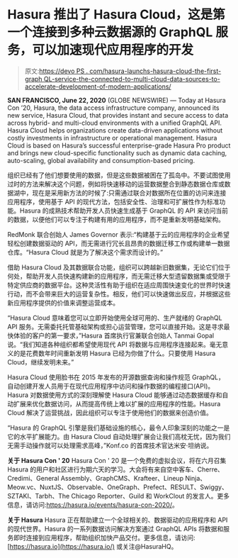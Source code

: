 # Hasura 推出了 Hasura Cloud，这是第一个连接到多种云数据源的 GraphQL 服务，可以加速现代应用程序的开发

> 原文:[https://devo PS . com/hasura-launchs-hasura-cloud-the-first-graph QL-service-the-connected-to-multi-cloud-data-sources-to-accelerate-development-of-modern-applications/](https://devops.com/hasura-launches-hasura-cloud-the-first-graphql-service-that-connects-to-multi-cloud-data-sources-to-accelerate-development-of-modern-applications/)

**SAN FRANCISCO, June 22, 2020** (GLOBE NEWSWIRE) — Today at Hasura Con ’20, Hasura, the data access infrastructure company, announced its new service, Hasura Cloud, that provides instant and secure access to data across hybrid- and multi-cloud environments with a unified GraphQL API. Hasura Cloud helps organizations create data-driven applications without costly investments in infrastructure or operational management. Hasura Cloud is based on Hasura’s successful enterprise-grade Hasura Pro product and brings new cloud-specific functionality such as dynamic data caching, auto-scaling, global availability and consumption-based pricing.

组织已经有了他们想要使用的数据，但是这些数据被困在了孤岛中。不要试图使用过时的方法来解决这个问题，例如将快速移动的运营数据整合到静态数据仓库或数据湖中，现在是采用新方法的时候了:只需通过联合对数据所在位置的访问来连接应用程序，使用基于 API 的现代方法，包括安全性、治理和可扩展性作为标准功能。Hasura 的成熟技术帮助开发人员快速生成基于 GraphQL 的 API 来访问当前的数据，以便他们可以专注于构建有用的应用程序，而不是重新发明基础架构。

RedMonk 联合创始人 James Governor 表示:“构建基于云的应用程序的企业希望轻松创建数据驱动的 API，而无需进行冗长且昂贵的数据迁移工作或构建单一数据仓库。“Hasura Cloud 就是为了解决这个需求而设计的。”

借助 Hasura Cloud 及其数据联合功能，组织可以跨越新旧数据集，无论它们位于何处，帮助开发人员快速构建新的应用程序，而无需迁移大型遗留数据集或受限于特定供应商的数据平台。这种灵活性有助于组织在适应周围快速变化的世界时快速行动，而不会带来巨大的运营复杂性。相反，他们可以快速做出反应，并根据这些新应用程序提供的价值来调整运营成本。

“Hasura Cloud 意味着您可以立即开始使用全球可用的、生产就绪的 GraphQL API 服务。无需委托托管基础架构或担心运营管理，您可以直接开始。这是寻求最快体验的客户的第一要求，”Hasura 首席执行官兼联合创始人 Tanmai Gopal 说。“我们知道各种组织都希望使用现代 API 将数据与应用程序连接起来。毫无意义的是花费数年时间重新发明 Hasura 已经为你做了什么。只要使用 Hasura Cloud，继续发明未来。”

Hasura Cloud 使用脸书在 2015 年发布的开源数据查询和操作规范 GraphQL，自动创建开发人员用于在现代应用程序中访问和操作数据的编程接口(API)。Hasura 对数据使用方式的深刻理解使 Hasura Cloud 能够通过动态数据缓存和自动扩展来优化数据访问，从而提高传统上难以扩展的应用程序的性能。Hasura Cloud 解决了运营挑战，因此组织可以专注于使用他们的数据来创造价值。

“Hasura 的 GraphQL 引擎是我们基础设施的核心，最令人印象深刻的功能之一是它的水平扩展能力。由 Hasura Cloud 自动处理扩展会让我们高枕无忧，因为我们无需手动操作就可以处理需求高峰，”Konf.co 的首席技术官达米安·坦纳说。

**关于 Hasura Con ' 20**
Hasura Con ' 20 是一个免费的虚拟会议，将在六月召集 Hasura 的用户和社区进行为期六天的学习。大会将有来自空中客车、Cherre、Credimi、General Assembly、GraphCMS、Krafteer、Lineup Ninja、Meow.vc、NuxtJS、Observable、OneGraph、Prefect、RESULT、Swiggy、SZTAKI、Tarbh、The Chicago Reporter、Guild 和 WorkClout 的发言人。更多信息，请访问:[https://hasura.io/events/<wbr>hasura-con-2020/](https://hasura.io/events/hasura-con-2020/)。

**关于 Hasura**
Hasura 正在帮助建立一个全球相关的、数据驱动的应用程序和 API 的现代世界。Hasura 的一系列数据访问解决方案通过 GraphQL APIs 将数据和服务即时连接到应用程序，帮助组织加快产品交付。更多信息，请访问: [https://hasura.io](https://hasura.io/) 或关注@HasuraHQ。